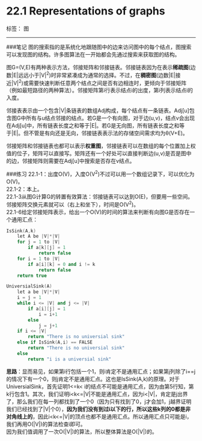 ﻿# 22.1 Representations of graphs

标签： 图

---
###笔记
图的搜索指的是系统化地跟随图中的边来访问图中的每个结点，图搜索可以发现图的结构。许多图算法在一开始都会先通过搜索来获取图的结构。

图G=(V,E)有两种表示方法，邻接矩阵和邻接链表。邻接链表因为在表示**稀疏图**(边数|E|远远小于|V|<sup>2</sup>)时非常紧凑成为通常的选择。不过，在**稠密图**(边数|E|接近|V|<sup>2</sup>)或需要快速判断任意两个结点之间是否有边相连时，更倾向于邻接矩阵（例如最短路径的两种算法）。邻接矩阵第i行表示结点i的出度，第i列表示结点i的入度。

邻接表表示由一个包含|V|条链表的数组Adj构成，每个结点有一条链表。Adj[u]包含图G中所有与u结点邻接的结点。若G是一个有向图，对于边(u,v)，结点v会出现在Adj[u]中，所有链表长度之和等于|E|。若G是无向图，所有链表长度之和等于|E|。但不管是有向还是无向，邻接链表表示法的存储空间需求均为θ(V+E)。

邻接矩阵和邻接链表也都可以表示**权重图**，邻接链表可以在数组的每个位置加上权值的位子，矩阵可以直接写。矩阵还有一个好处可以直接判断边(u,v)是否是图中的边，邻接矩阵则需要在Adj[u]中搜索是否存在v结点。

###练习
22.1-1：出度O(V)，入度O(V<sup>2</sup>)不过可以用一个数组记录下，可以优化为O(V)。  
22.1-2：本上。  
22.1-3从图G计算G的转置有效算法：邻接链表可以达到O(E)，但要用一些空间。邻接矩阵交换元素就可以（右上和坐下），时间是O(V<sup>2</sup>)。  
22.1-6给定邻接矩阵表示，给出一个O(V)的时间的算法来判断有向图G是否存在一个通用汇点：
```c++
IsSink(A,k)
    let A be |V|*|V|
    for j = 1 to |V|
        if a[k][j] = 1
            return false
    for i = 1 to |V|
        if a[i][k] = 0 and i != k
            return false
    return true
```
```c++
UniversialSink(A)
    let a be |V|*|V|
    i = j = 1
    while i <= |V| and j <= |V|
        if a[i][j] = 1
            i = i+1
        else
            j = j+1
    if i <= |V|
        return "There is no universial sink"
    else if IsSink(A,i) == FALSE
        return "There is no universial sink"
    else
        return "i is a universial sink"
```
**思路**：显而易见，如果第i行包括一个1，则i肯定不是通用汇点；如果第j列除了i==j的情况下有一个0，则j肯定不是通用汇点。这也是IsSink(A,k)的原理。对于UniversialSink，首先证明1<=k< i的结点不可能是通用汇点，因为由第5行知，第k行包含1。其次，我们证明i<k<=|V|不能是通用汇点，因为i<|V|，肯定是j出界了，那么我们在每一列都找到了一个0（因为只有找到了0，j才会加1，j越界证明我们已经找到了|V|个0），**因为我们没有到过i以下的行，所以这些k列的0都是非对角线上的**，因此i<k<=|V|的顶点也都不是通用汇点。所以通用汇点只可能是i，我们再用O(|V|)的算法检查i即可。  
因为我们值调用了一次O(|V|)的算法，所以整体算法是O(|V|)的。

